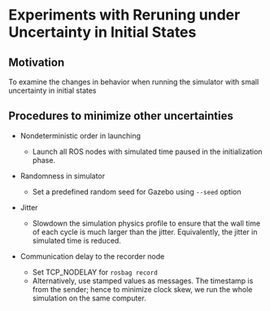 # Experiments with Reruning under Uncertainty in Initial States

## Motivation

To examine the changes in behavior when running the simulator with small uncertainty in initial states


## Procedures to minimize other uncertainties

- Nondeterministic order in launching

  + Launch all ROS nodes with simulated time paused in the initialization phase.

- Randomness in simulator

  + Set a predefined random seed for Gazebo using `--seed` option

- Jitter

  + Slowdown the simulation physics profile to ensure that the wall time of each cycle is much larger than the jitter.
    Equivalently, the jitter in simulated time is reduced.

- Communication delay to the recorder node

  + Set TCP_NODELAY for `rosbag record`
  + Alternatively, use stamped values as messages.
    The timestamp is from the sender; hence to minimize clock skew, we run the whole simulation on the same computer.
